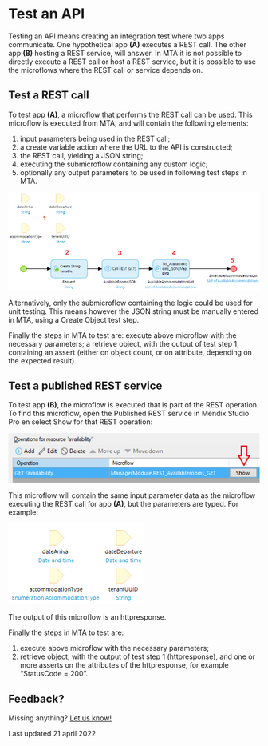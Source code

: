 # Test an API

Testing an API means creating an integration test where two apps communicate. One hypothetical app **(A)** executes a REST call. The other app **(B)** hosting a REST service, will answer. In MTA it is not possible to directly execute a REST call or host a REST service, but it is possible to use the microflows where the REST call or service depends on. 

## Test a REST call 

To test app **(A)**, a microflow that performs the REST call can be used. This microflow is executed from MTA, and will contain the following elements:
1. input parameters being used in the REST call;
2. a create variable action where the URL to the API is constructed;
3. the REST call, yielding a JSON string;
4. executing the submicroflow containing any custom logic;
5. optionally any output parameters to be used in following test steps in MTA.

![Microflow with REST call](microflow-with-rest-call.png)

Alternatively, only the submicroflow containing the logic could be used for unit testing. This means however the JSON string must be manually entered in MTA, using a Create Object test step.

Finally the steps in MTA to test are:
execute above microflow with the necessary parameters;
a retrieve object, with the output of test step 1, containing an assert (either on object count, or on attribute, depending on the expected result).


## Test a published REST service 

To test app **(B)**, the microflow is executed that is part of the REST operation. 
To find this microflow, open the Published REST service in Mendix Studio Pro en select Show for that REST operation:

![REST call](rest-call-details.png)

This microflow will contain the same input parameter data as the microflow executing the REST call for app **(A)**, but the parameters are typed. For example:

![Microflow parameters](microflow-parameters.png)

The output of this microflow is an httpresponse.

Finally the steps in MTA to test are:
1. execute above microflow with the necessary parameters;
2. retrieve object, with the output of test step 1 (httpresponse), and one or more asserts on the attributes of the httpresponse, for example “StatusCode = 200”.

## Feedback?
Missing anything? [Let us know!](mailto:support@menditect.com)

Last updated 21 april 2022